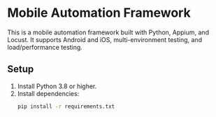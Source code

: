 # Mobile Automation Framework

This is a mobile automation framework built with Python, Appium, and Locust. It supports Android and iOS, multi-environment testing, and load/performance testing.

## Setup

1. Install Python 3.8 or higher.
2. Install dependencies:
   ```bash
   pip install -r requirements.txt